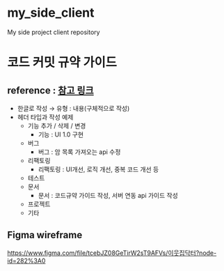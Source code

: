 # my_side_client

My side project client repository

# 코드 커밋 규약 가이드 

## reference : [참고 링크](https://tttsss77.tistory.com/58)

* 한글로 작성 → 유형 : 내용(구체적으로 작성)
* 헤더 타입과 작성 예제
  * 기능 추가 / 삭제 / 변경
    * 기능 : UI 1.0 구현
  * 버그
    * 버그 : 암 목록 가져오는 api 수정
  * 리팩토링
    * 리팩토링 : UI개선, 로직 개선, 중복 코드 개선 등
  * 테스트
  * 문서
    * 문서 : 코드규약 가이드 작성, 서버 연동 api 가이드 작성
  * 프로젝트
  * 기타


## Figma wireframe 

https://www.figma.com/file/tcebJZ08GeTirW2sT9AFVs/이웃집닥터?node-id=282%3A0
